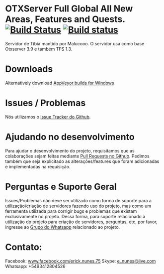 # OTXServer Full Global All New Areas, Features and Quests.  [![Build Status](https://travis-ci.org/malucooo/Otxserver-New.svg?branch=master)](https://travis-ci.org/malucooo/Otxserver-New) [![Build status](https://ci.appveyor.com/api/projects/status/8vp4es6y9df5d8tp?svg=true)](https://ci.appveyor.com/project/malucooo/otxserver-new)

Servidor de Tibia mantido por Malucooo. O servidor usa como base Otxserver 3.9 e também TFS 1.3.

# Downloads
Alternatively download [AppVeyor builds for Windows](https://ci.appveyor.com/project/malucooo/otxserver-new)

# Issues / Problemas
Nós utilizamos o [Issue Tracker do Github](https://github.com/malucooo/Otxserver-new/issues).

# Ajudando no desenvolvimento
Para ajudar o desenvolvimento do projeto, requisitamos que as colaborações sejam feitas mediante [Pull Requests no Github](https://github.com/malucooo/Otxserver-new/pulls). Pedimos também que seja explícitado as alterações/features que foram adicionadas e implementadas na requisição.

# Perguntas e Suporte Geral
Issues/Problemas não deve ser utilizado como forma de suporte para a utilização/criação de servidores fazendo uso do projeto, mas como um ferramenta utilizada para corrigir bugs e problemas que existam exclusivamente no projeto. Dessa forma, para suporte relacionado à utilização do projeto para criação de servidores, perguntas, etc, por favor, ingresse ao [Grupo do Whatsapp](https://chat.whatsapp.com/FiCjS2KDYE5KaDg1nJ2oRn) relacionado ao projeto.

# Contato:
Facebook: www.facebook.com/erick.nunes.75
Skype: e_nunes@live.com
Whatsapp: +5493412804526
